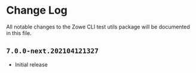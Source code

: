 # Change Log

All notable changes to the Zowe CLI test utils package will be documented in this file.

## `7.0.0-next.202104121327`

- Initial release

